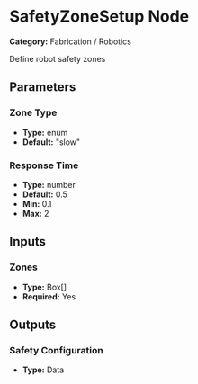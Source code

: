 
# SafetyZoneSetup Node

**Category:** Fabrication / Robotics

Define robot safety zones

## Parameters


### Zone Type
- **Type:** enum
- **Default:** "slow"





### Response Time
- **Type:** number
- **Default:** 0.5
- **Min:** 0.1
- **Max:** 2



## Inputs


### Zones
- **Type:** Box[]
- **Required:** Yes



## Outputs


### Safety Configuration
- **Type:** Data




